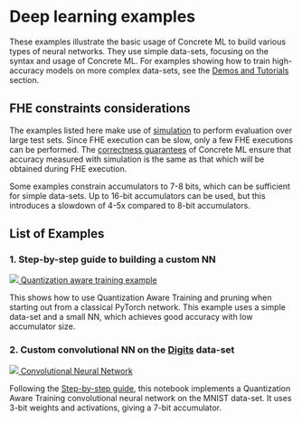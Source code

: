 # Deep learning examples

These examples illustrate the basic usage of Concrete ML to build various types of neural networks. They use simple data-sets, focusing on the syntax and usage of Concrete ML. For examples showing how to train high-accuracy models on more complex data-sets, see the [Demos and Tutorials](showcase.md) section.

## FHE constraints considerations

The examples listed here make use of [simulation](../explanations/compilation.md#fhe-simulation) to perform evaluation over large test sets. Since FHE execution can be slow, only a few FHE executions can be performed. The [correctness guarantees](../getting-started/concepts.md#cryptography-concepts) of Concrete ML ensure that accuracy measured with simulation is the same as that which will be obtained during FHE execution.

Some examples constrain accumulators to 7-8 bits, which can be sufficient for simple data-sets. Up to 16-bit accumulators can be used, but this introduces a slowdown of 4-5x compared to 8-bit accumulators.

## List of Examples

### 1. Step-by-step guide to building a custom NN

[![](../.gitbook/assets/jupyter\_logo.png)  Quantization aware training example](../advanced\_examples/QuantizationAwareTraining.ipynb)

This shows how to use Quantization Aware Training and pruning when starting out from a classical PyTorch network. This example uses a simple data-set and a small NN, which achieves good accuracy with low accumulator size.

### 2. Custom convolutional NN on the [Digits](https://scikit-learn.org/stable/modules/generated/sklearn.datasets.load\_digits.html) data-set

[![](../.gitbook/assets/jupyter\_logo.png)   Convolutional Neural Network](../advanced\_examples/ConvolutionalNeuralNetwork.ipynb)

Following the [Step-by-step guide](../deep-learning/fhe\_friendly\_models.md), this notebook implements a Quantization Aware Training convolutional neural network on the MNIST data-set. It uses 3-bit weights and activations, giving a 7-bit accumulator.
